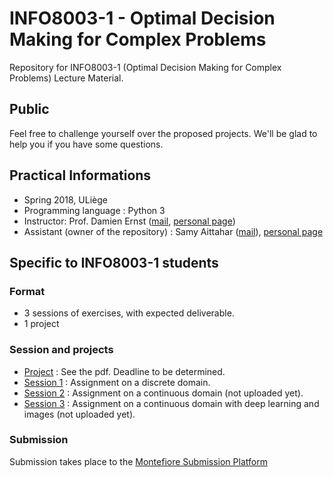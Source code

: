# INFO8003-1 - Optimal Decision Making for Complex Problems
Repository for INFO8003-1 (Optimal Decision Making for Complex Problems) Lecture Material.



## Public

Feel free to challenge yourself over the proposed projects. We'll be glad to help you if you have some questions.

## Practical Informations           

- Spring 2018, ULiège
- Programming language : Python 3
- Instructor: Prof. Damien Ernst ([mail](mailto:dernst@ulg.ac.be), [personal page](http://www.montefiore.ulg.ac.be/~ernst/))
- Assistant (owner of the repository) : Samy Aittahar ([mail](mailto:saittahar@uliege.be)), [personal page](http://www.montefiore.ulg.ac.be/~saittahar/)


## Specific to INFO8003-1 students

### Format

 - 3 sessions of exercises, with expected deliverable.
 - 1 project

### Session and projects

- [Project](https://github.com/epochstamp/INFO8003-1/tree/master/project) : See the pdf. Deadline to be determined.
- [Session 1](https://github.com/epochstamp/INFO8003-1/tree/master/discrete_domain) : Assignment on a discrete domain.
- [Session 2](https://github.com/epochstamp/INFO8003-1/tree/master/continuous_domain) : Assignment on a continuous domain (not uploaded yet).
- [Session 3](https://github.com/epochstamp/INFO8003-1/tree/master/continuous_deeplearning_domain) : Assignment on a continuous domain with deep learning and images (not uploaded yet).

### Submission


Submission takes place to the [Montefiore Submission Platform](https://submit.montefiore.ulg.ac.be/teacher/viewprojects/INFO8003-1)

